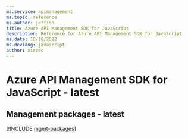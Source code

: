 ```yaml
---
ms.service: apimanagement
ms.topic: reference
ms.author: jeffish
title: Azure API Management SDK for JavaScript
description: Reference for Azure API Management SDK for JavaScript
ms.data: 10/18/2022
ms.devlang: javascript
author: xirzec
---
```

# Azure API Management SDK for JavaScript - latest

## Management packages - latest
[!INCLUDE [mgmt-packages](api-management-mgmt-index.md)]